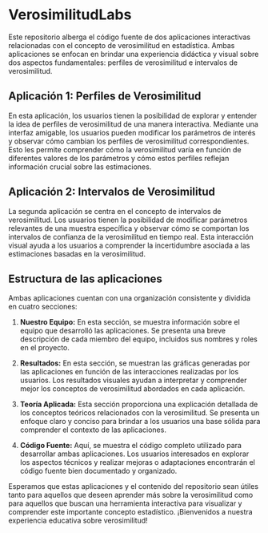 # VerosimilitudLabs

Este repositorio alberga el código fuente de dos aplicaciones interactivas relacionadas con el concepto de verosimilitud en estadística. Ambas aplicaciones se enfocan en brindar una experiencia didáctica y visual sobre dos aspectos fundamentales: perfiles de verosimilitud e intervalos de verosimilitud.

## Aplicación 1: Perfiles de Verosimilitud

En esta aplicación, los usuarios tienen la posibilidad de explorar y entender la idea de perfiles de verosimilitud de una manera interactiva. Mediante una interfaz amigable, los usuarios pueden modificar los parámetros de interés y observar cómo cambian los perfiles de verosimilitud correspondientes. Esto les permite comprender cómo la verosimilitud varía en función de diferentes valores de los parámetros y cómo estos perfiles reflejan información crucial sobre las estimaciones.

## Aplicación 2: Intervalos de Verosimilitud

La segunda aplicación se centra en el concepto de intervalos de verosimilitud. Los usuarios tienen la posibilidad de modificar parámetros relevantes de una muestra específica y observar cómo se comportan los intervalos de confianza de la verosimilitud en tiempo real. Esta interacción visual ayuda a los usuarios a comprender la incertidumbre asociada a las estimaciones basadas en la verosimilitud.

## Estructura de las aplicaciones

Ambas aplicaciones cuentan con una organización consistente y dividida en cuatro secciones:

1. **Nuestro Equipo:** En esta sección, se muestra información sobre el equipo que desarrolló las aplicaciones. Se presenta una breve descripción de cada miembro del equipo, incluidos sus nombres y roles en el proyecto.

2. **Resultados:** En esta sección, se muestran las gráficas generadas por las aplicaciones en función de las interacciones realizadas por los usuarios. Los resultados visuales ayudan a interpretar y comprender mejor los conceptos de verosimilitud abordados en cada aplicación.

3. **Teoría Aplicada:** Esta sección proporciona una explicación detallada de los conceptos teóricos relacionados con la verosimilitud. Se presenta un enfoque claro y conciso para brindar a los usuarios una base sólida para comprender el contexto de las aplicaciones.

4. **Código Fuente:** Aquí, se muestra el código completo utilizado para desarrollar ambas aplicaciones. Los usuarios interesados en explorar los aspectos técnicos y realizar mejoras o adaptaciones encontrarán el código fuente bien documentado y organizado.

Esperamos que estas aplicaciones y el contenido del repositorio sean útiles tanto para aquellos que deseen aprender más sobre la verosimilitud como para aquellos que buscan una herramienta interactiva para visualizar y comprender este importante concepto estadístico. ¡Bienvenidos a nuestra experiencia educativa sobre verosimilitud!
